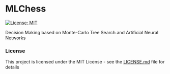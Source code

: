 # MLChess

[![License: MIT](https://img.shields.io/badge/License-MIT-yellow.svg)](https://opensource.org/licenses/MIT)

Decision Making based on Monte-Carlo Tree Search and Artificial Neural Networks

### License

This project is licensed under the MIT License - see the [LICENSE.md](LICENSE.md) file for details
